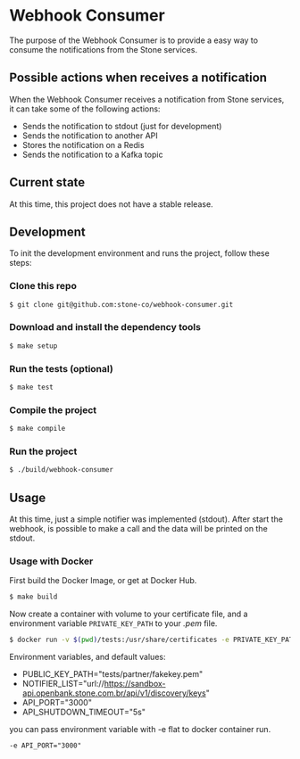 # Webhook Consumer

The purpose of the Webhook Consumer is to provide a easy way to consume the notifications from the Stone services.

## Possible actions when receives a notification

When the Webhook Consumer receives a notification from Stone services, it can take some of the following actions:
* Sends the notification to stdout (just for development)
* Sends the notification to another API
* Stores the notification on a Redis
* Sends the notification to a Kafka topic

## Current state

At this time, this project does not have a stable release.

## Development

To init the development environment and runs the project, follow these steps:

### Clone this repo

```bash
$ git clone git@github.com:stone-co/webhook-consumer.git
```

### Download and install the dependency tools

```bash
$ make setup
```

### Run the tests (optional)

```bash
$ make test
```

### Compile the project

```bash
$ make compile
```

### Run the project

```bash
$ ./build/webhook-consumer
```

## Usage

At this time, just a simple notifier was implemented (stdout).
After start the webhook, is possible to make a call and the data will be printed on the stdout.

### Usage with Docker

First build the Docker Image, or get at Docker Hub.
```bash
$ make build
```

Now create a container with volume to your certificate file, and a environment
variable `PRIVATE_KEY_PATH` to your _.pem_ file.
```bash
$ docker run -v $(pwd)/tests:/usr/share/certificates -e PRIVATE_KEY_PATH="/usr/share/certificates/partner/fakekey.pem" -d stone-co/webhook-consumer:dev
```

Environment variables, and default values:

- PUBLIC_KEY_PATH="tests/partner/fakekey.pem"
- NOTIFIER_LIST="url://https://sandbox-api.openbank.stone.com.br/api/v1/discovery/keys"
- API_PORT="3000"
- API_SHUTDOWN_TIMEOUT="5s"

you can pass environment variable with -e flat to docker container run.

```
-e API_PORT="3000"
```
